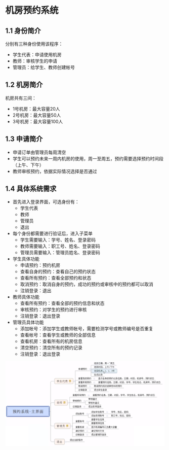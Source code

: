 # 机房预约系统

## 1.1 身份简介

分别有三种身份使用该程序：

* 学生代表：申请使用机房
* 教师：审核学生的申请
* 管理员：给学生、教师创建帐号

## 1.2 机房简介

机房共有三间：

* 1号机房：最大容量20人
* 2号机房：最大容量50人
* 3号机房：最大容量100人

## 1.3 申请简介

* 申请订单由管理员每周清空
* 学生可以预约未来一周内机房的使用，周一至周五，预约需要选择预约时间段（上午、下午）
* 教师审核预约，依据实际情况选择是否通过

## 1.4 具体系统需求

* 首先进入登录界面，可选身份有：
  * 学生代表
  * 教师
  * 管理员
  * 退出
* 每个身份都需要进行验证后，进入子菜单
  * 学生需要输入：学号、姓名、登录密码
  * 教师需要输入：职工号、姓名、登录密码
  * 管理员需要输入：管理员姓名、登录密码
* 学生具体功能
  * 申请预约：预约机房
  * 查看自身的预约：查看自己的预约状态
  * 查看所有预约：查看全部预约和状态
  * 取消预约：取消自身的预约，成功的预约或审核中的预约都可以取消
  * 注销登录：退出
* 教师具体功能
  * 查看所有预约：查看全部的预约信息和状态
  * 审核预约：对学生的预约进行审核
  * 注销登录：退出登录
* 管理员具体功能
  * 添加帐号：添加学生或教师帐号，需要检测学号或教师编号是否重复
  * 查看帐号：查看学生或教师的全部信息
  * 查看机房：查看所有的机房信息
  * 清空预约：清空所有的预约记录
  * 注销登录：退出登录

![system](pics/readme/system.png)